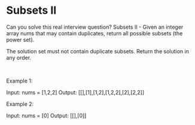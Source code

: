 # Subsets II

Can you solve this real interview question? Subsets II - Given an integer array nums that may contain duplicates, return all possible subsets (the power set).

The solution set must not contain duplicate subsets. Return the solution in any order.

 

Example 1:

Input: nums = [1,2,2]
Output: [[],[1],[1,2],[1,2,2],[2],[2,2]]


Example 2:

Input: nums = [0]
Output: [[],[0]]
